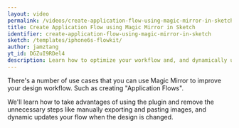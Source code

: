 ```yaml
---
layout: video
permalink: /videos/create-application-flow-using-magic-mirror-in-sketch/
title: Create Application Flow using Magic Mirror in Sketch
identifier: create-application-flow-using-magic-mirror-in-sketch
sketch: /templates/iphone6s-flowkit/
author: jamztang
yt_id: DGZuI9RDel4
description: Learn how to optimize your workflow and, and dynamically updates your screens when there're changes.
---
```


There's a number of use cases that you can use Magic Mirror to improve your design workflow. Such as creating "Application Flows".

We'll learn how to take advantages of using the plugin and remove the unnecessary steps like manually exporting and pasting images, and dynamic updates your flow when the design is changed.
